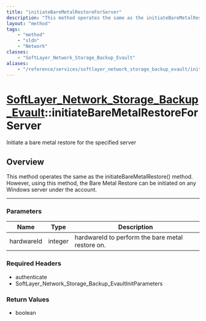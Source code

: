 ```yaml
---
title: "initiateBareMetalRestoreForServer"
description: "This method operates the same as the initiateBareMetalRestore() method.  However, using this method, the Bare Metal Rest... "
layout: "method"
tags:
    - "method"
    - "sldn"
    - "Network"
classes:
    - "SoftLayer_Network_Storage_Backup_Evault"
aliases:
    - "/reference/services/softlayer_network_storage_backup_evault/initiateBareMetalRestoreForServer"
---
```

# [SoftLayer_Network_Storage_Backup_Evault](/reference/services/SoftLayer_Network_Storage_Backup_Evault)::initiateBareMetalRestoreForServer

Initiate a bare metal restore for the specified server


## Overview 
This method operates the same as the initiateBareMetalRestore() method.  However, using this method, the Bare Metal Restore can be initiated on any Windows server under the account. 

-----

### Parameters 
|Name | Type | Description |
| --- | --- | --- |
|hardwareId| integer| hardwareId to perform the bare metal restore on.|


### Required Headers
* authenticate
* SoftLayer_Network_Storage_Backup_EvaultInitParameters


### Return Values
* boolean




